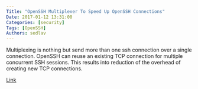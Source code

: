 ```yaml
---
Title: "OpenSSH Multiplexer To Speed Up OpenSSH Connections"
Date: 2017-01-12 13:31:00
Categories: [security]
Tags: [OpenSSH]
Authors: sedlav
---
```


Multiplexing is nothing but send more than one ssh connection over a single connection. OpenSSH can reuse an existing TCP connection for multiple concurrent SSH sessions. This results into reduction of the overhead of creating new TCP connections.

[Link](https://www.cyberciti.biz/faq/linux-unix-osx-bsd-ssh-multiplexing-to-speed-up-ssh-connections/)

